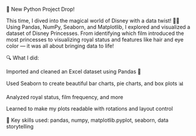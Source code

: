 🚀 New Python Project Drop!

This time, I dived into the magical world of Disney with a data twist! 👑✨
Using Pandas, NumPy, Seaborn, and Matplotlib, I explored and visualized a dataset of Disney Princesses. From identifying which film introduced the most princesses to visualizing royal status and features like hair and eye color — it was all about bringing data to life!

🔍 What I did:

Imported and cleaned an Excel dataset using Pandas 🧹

Used Seaborn to create beautiful bar charts, pie charts, and box plots 📊

Analyzed royal status, film frequency, and more

Learned to make my plots readable with rotations and layout control

📌 Key skills used:
pandas, numpy, matplotlib.pyplot, seaborn, data storytelling
